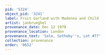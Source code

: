 ```yaml
---
pid: '5324'
object_pid: '3241'
label: Fruit Garland with Madonna and Child
artist: janbrueghel
provenance_date: Dec 12 1979
provenance_location: London
provenance_text: 'Sale, Sotheby''s, Lot #77'
collection: provenance
order: '0652'
---
```

